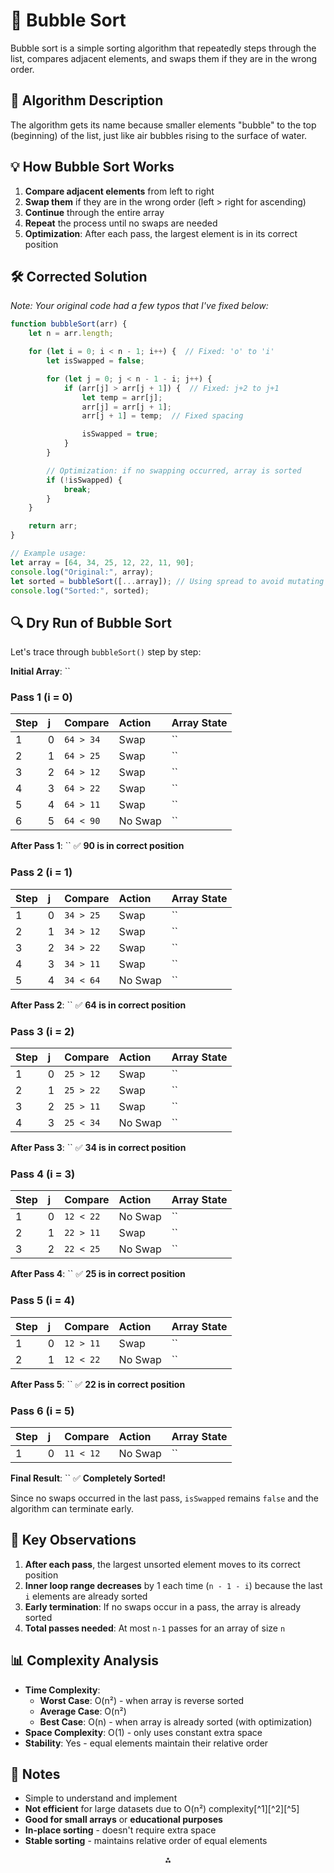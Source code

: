 # 🫧 Bubble Sort

Bubble sort is a simple sorting algorithm that repeatedly steps through the list, compares adjacent elements, and swaps them if they are in the wrong order.

## 📝 Algorithm Description

The algorithm gets its name because smaller elements "bubble" to the top (beginning) of the list, just like air bubbles rising to the surface of water.

## 💡 How Bubble Sort Works

1. **Compare adjacent elements** from left to right
2. **Swap them** if they are in the wrong order (left > right for ascending)
3. **Continue** through the entire array
4. **Repeat** the process until no swaps are needed
5. **Optimization**: After each pass, the largest element is in its correct position

## 🛠️ Corrected Solution

*Note: Your original code had a few typos that I've fixed below:*

```js
function bubbleSort(arr) {
    let n = arr.length;

    for (let i = 0; i < n - 1; i++) {  // Fixed: 'o' to 'i'
        let isSwapped = false;

        for (let j = 0; j < n - 1 - i; j++) {
            if (arr[j] > arr[j + 1]) {  // Fixed: j+2 to j+1
                let temp = arr[j];
                arr[j] = arr[j + 1];
                arr[j + 1] = temp;  // Fixed spacing

                isSwapped = true;
            }
        }

        // Optimization: if no swapping occurred, array is sorted
        if (!isSwapped) {
            break;
        }
    }

    return arr;
}

// Example usage:
let array = [64, 34, 25, 12, 22, 11, 90];
console.log("Original:", array);
let sorted = bubbleSort([...array]); // Using spread to avoid mutating original
console.log("Sorted:", sorted);
```


## 🔍 Dry Run of Bubble Sort

Let's trace through `bubbleSort()` step by step:

**Initial Array**: ``

### **Pass 1 (i = 0)**

| Step | j | Compare | Action | Array State |
| :-- | :-- | :-- | :-- | :-- |
| 1 | 0 | `64 > 34` | Swap | `` |
| 2 | 1 | `64 > 25` | Swap | `` |
| 3 | 2 | `64 > 12` | Swap | `` |
| 4 | 3 | `64 > 22` | Swap | `` |
| 5 | 4 | `64 > 11` | Swap | `` |
| 6 | 5 | `64 < 90` | No Swap | `` |

**After Pass 1**: `` ✅ **90 is in correct position**

### **Pass 2 (i = 1)**

| Step | j | Compare | Action | Array State |
| :-- | :-- | :-- | :-- | :-- |
| 1 | 0 | `34 > 25` | Swap | `` |
| 2 | 1 | `34 > 12` | Swap | `` |
| 3 | 2 | `34 > 22` | Swap | `` |
| 4 | 3 | `34 > 11` | Swap | `` |
| 5 | 4 | `34 < 64` | No Swap | `` |

**After Pass 2**: `` ✅ **64 is in correct position**

### **Pass 3 (i = 2)**

| Step | j | Compare | Action | Array State |
| :-- | :-- | :-- | :-- | :-- |
| 1 | 0 | `25 > 12` | Swap | `` |
| 2 | 1 | `25 > 22` | Swap | `` |
| 3 | 2 | `25 > 11` | Swap | `` |
| 4 | 3 | `25 < 34` | No Swap | `` |

**After Pass 3**: `` ✅ **34 is in correct position**

### **Pass 4 (i = 3)**

| Step | j | Compare | Action | Array State |
| :-- | :-- | :-- | :-- | :-- |
| 1 | 0 | `12 < 22` | No Swap | `` |
| 2 | 1 | `22 > 11` | Swap | `` |
| 3 | 2 | `22 < 25` | No Swap | `` |

**After Pass 4**: `` ✅ **25 is in correct position**

### **Pass 5 (i = 4)**

| Step | j | Compare | Action | Array State |
| :-- | :-- | :-- | :-- | :-- |
| 1 | 0 | `12 > 11` | Swap | `` |
| 2 | 1 | `12 < 22` | No Swap | `` |

**After Pass 5**: `` ✅ **22 is in correct position**

### **Pass 6 (i = 5)**

| Step | j | Compare | Action | Array State |
| :-- | :-- | :-- | :-- | :-- |
| 1 | 0 | `11 < 12` | No Swap | `` |

**Final Result**: `` ✅ **Completely Sorted!**

Since no swaps occurred in the last pass, `isSwapped` remains `false` and the algorithm can terminate early.

## 🧠 Key Observations

1. **After each pass**, the largest unsorted element moves to its correct position
2. **Inner loop range decreases** by 1 each time (`n - 1 - i`) because the last `i` elements are already sorted
3. **Early termination**: If no swaps occur in a pass, the array is already sorted
4. **Total passes needed**: At most `n-1` passes for an array of size `n`

## 📊 Complexity Analysis

- **Time Complexity**:
    - **Worst Case**: O(n²) - when array is reverse sorted
    - **Average Case**: O(n²)
    - **Best Case**: O(n) - when array is already sorted (with optimization)
- **Space Complexity**: O(1) - only uses constant extra space
- **Stability**: Yes - equal elements maintain their relative order


## 📝 Notes

- Simple to understand and implement
- **Not efficient** for large datasets due to O(n²) complexity[^1][^2][^5]
- **Good for small arrays** or **educational purposes**
- **In-place sorting** - doesn't require extra space
- **Stable sorting** - maintains relative order of equal elements

<div style="text-align: center">⁂</div>
